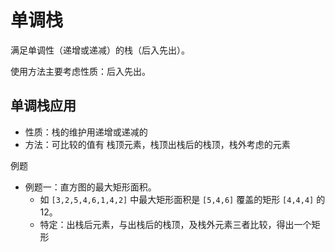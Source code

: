 # 单调栈

满足单调性（递增或递减）的栈（后入先出）。

使用方法主要考虑性质：后入先出。

## 单调栈应用

- 性质：栈的维护用递增或递减的
- 方法：可比较的值有 栈顶元素，栈顶出栈后的栈顶，栈外考虑的元素

例题

- 例题一：直方图的最大矩形面积。
  - 如 `[3,2,5,4,6,1,4,2]` 中最大矩形面积是 `[5,4,6]` 覆盖的矩形 `[4,4,4]` 的 12。
  - 特定：出栈后元素，与出栈后的栈顶，及栈外元素三者比较，得出一个矩形
